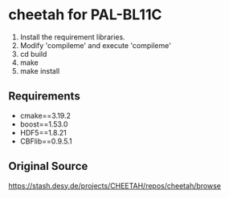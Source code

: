 # cheetah for PAL-BL11C
1. Install the requirement libraries.
2. Modify 'compileme' and execute 'compileme'
3. cd build
4. make
5. make install


## Requirements
- cmake==3.19.2
- boost==1.53.0
- HDF5==1.8.21
- CBFlib==0.9.5.1



## Original Source 
https://stash.desy.de/projects/CHEETAH/repos/cheetah/browse

